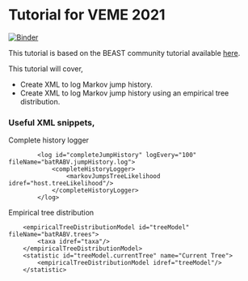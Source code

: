 # Tutorial for VEME 2021

[![Binder](https://mybinder.org/badge_logo.svg)](https://mybinder.org/v2/gh/gkarthik/veme-2021-tutorial/HEAD?filepath=notebook%2Fexplore_jumps.ipynb)

This tutorial is based on the BEAST community tutorial available [here](https://beast.community/markov_jumps_rewards).

This tutorial will cover,
* Create XML to log Markov jump history.
* Create XML to log Markov jump history using an empirical tree distribution.

### Useful XML snippets,


Complete history logger

```
		<log id="completeJumpHistory" logEvery="100" fileName="batRABV.jumpHistory.log">
			<completeHistoryLogger>
				<markovJumpsTreeLikelihood idref="host.treeLikelihood"/>				
			</completeHistoryLogger>
		</log>
```

Empirical tree distribution
```
	<empiricalTreeDistributionModel id="treeModel" fileName="batRABV.trees">
		<taxa idref="taxa"/>
	</empiricalTreeDistributionModel>
	<statistic id="treeModel.currentTree" name="Current Tree">
		<empiricalTreeDistributionModel idref="treeModel"/>
	</statistic>
```

